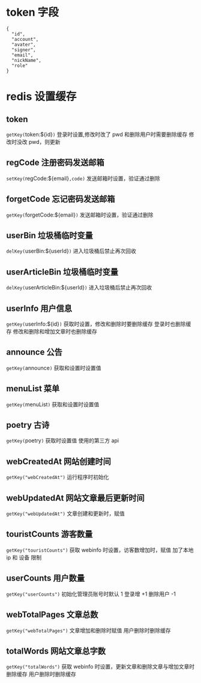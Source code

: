 # token 字段

```
{
  "id",
  "account",
  "avater",
  "signer",
  "email",
  "nickName",
  "role"
}
```

# redis 设置缓存

## token

`getKey(`token:${id}`)`
登录时设置,修改时改了 pwd 和删除用户时需要删除缓存
修改时没改 pwd，则更新

## regCode 注册密码发送邮箱

`setKey(`regCode:${email}`,code)`
发送邮箱时设置，验证通过删除

## forgetCode 忘记密码发送邮箱

`getKey(`forgetCode:${email}`)`
发送邮箱时设置，验证通过删除

## userBin 垃圾桶临时变量

`delKey(`userBin:${userId}`)`
进入垃圾桶后禁止再次回收

## userArticleBin 垃圾桶临时变量

`delKey(`userArticleBin:${userId}`)`
进入垃圾桶后禁止再次回收

## userInfo 用户信息

`getKey(`userInfo:${id}`)`
获取时设置，修改和删除时要删除缓存
登录时也删除缓存
修改和删除和增加文章时也删除缓存

## announce 公告

`getKey(`announce`)`
获取和设置时设置值

## menuList 菜单

`getKey(`menuList`)`
获取和设置时设置值

## poetry 古诗

`getKey(`poetry`)`
获取时设置值 使用的第三方 api

## webCreatedAt 网站创建时间

`getKey("webCreatedAt")`
运行程序时初始化

## webUpdatedAt 网站文章最后更新时间

`getKey("webUpdatedAt")`
文章创建和更新时，赋值

## touristCounts 游客数量

`getKey("touristCounts")`
获取 webinfo 时设置，访客数增加时，赋值 加了本地 ip 和 设备 限制

## userCounts 用户数量

`getKey("userCounts")`
初始化管理员账号时默认 1
登录增 +1
删除用户 -1

## webTotalPages 文章总数

`getKey("webTotalPages")`
文章增加和删除时赋值
用户删除时删除缓存

## totalWords 网站文章总字数

`getKey("totalWords")`
获取 webinfo 时设置，更新文章和删除文章与增加文章时删除缓存
用户删除时删除缓存
